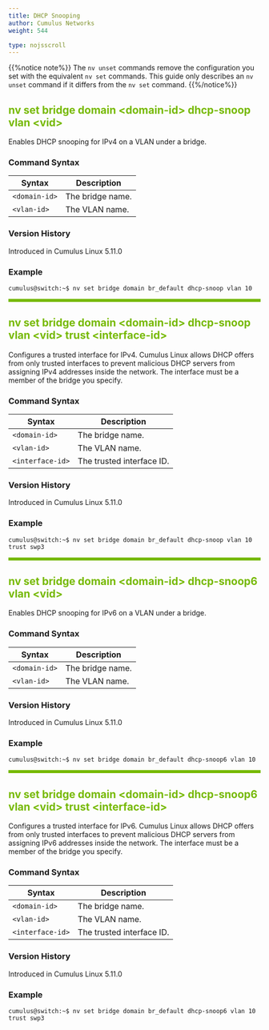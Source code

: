 ```yaml
---
title: DHCP Snooping
author: Cumulus Networks
weight: 544

type: nojsscroll
---
```

<style>
h { color: RGB(118,185,0)}
</style>
{{%notice note%}}
The `nv unset` commands remove the configuration you set with the equivalent `nv set` commands. This guide only describes an `nv unset` command if it differs from the `nv set` command.
{{%/notice%}}

## <h>nv set bridge domain \<domain-id\> dhcp-snoop vlan \<vid\></h>

Enables DHCP snooping for IPv4 on a VLAN under a bridge.

### Command Syntax

| Syntax | Description |
| --------- | -------------- |
| `<domain-id>` | The bridge name. |
| `<vlan-id>` | The VLAN name. |

### Version History

Introduced in Cumulus Linux 5.11.0

### Example

```
cumulus@switch:~$ nv set bridge domain br_default dhcp-snoop vlan 10
```

<HR STYLE="BORDER: DASHED RGB(118,185,0) 0.5PX;BACKGROUND-COLOR: RGB(118,185,0);HEIGHT: 4.0PX;"/>

## <h>nv set bridge domain \<domain-id\> dhcp-snoop vlan \<vid\> trust \<interface-id\></h>

Configures a trusted interface for IPv4. Cumulus Linux allows DHCP offers from only trusted interfaces to prevent malicious DHCP servers from assigning IPv4 addresses inside the network. The interface must be a member of the bridge you specify.

### Command Syntax

| Syntax | Description |
| --------- | -------------- |
| `<domain-id>` | The bridge name. |
| `<vlan-id>` | The VLAN name. |
| `<interface-id>` | The trusted interface ID. |

### Version History

Introduced in Cumulus Linux 5.11.0

### Example

```
cumulus@switch:~$ nv set bridge domain br_default dhcp-snoop vlan 10 trust swp3
```

<HR STYLE="BORDER: DASHED RGB(118,185,0) 0.5PX;BACKGROUND-COLOR: RGB(118,185,0);HEIGHT: 4.0PX;"/>

## <h>nv set bridge domain \<domain-id\> dhcp-snoop6 vlan \<vid\></h>

Enables DHCP snooping for IPv6 on a VLAN under a bridge.

### Command Syntax

| Syntax | Description |
| --------- | -------------- |
| `<domain-id>` | The bridge name. |
| `<vlan-id>` | The VLAN name. |

### Version History

Introduced in Cumulus Linux 5.11.0

### Example

```
cumulus@switch:~$ nv set bridge domain br_default dhcp-snoop6 vlan 10
```

<HR STYLE="BORDER: DASHED RGB(118,185,0) 0.5PX;BACKGROUND-COLOR: RGB(118,185,0);HEIGHT: 4.0PX;"/>

## <h>nv set bridge domain \<domain-id\> dhcp-snoop6 vlan \<vid\> trust \<interface-id\></h>

Configures a trusted interface for IPv6. Cumulus Linux allows DHCP offers from only trusted interfaces to prevent malicious DHCP servers from assigning IPv6 addresses inside the network. The interface must be a member of the bridge you specify.

### Command Syntax

| Syntax | Description |
| --------- | -------------- |
| `<domain-id>` | The bridge name. |
| `<vlan-id>` | The VLAN name. |
| `<interface-id>` | The trusted interface ID. |

### Version History

Introduced in Cumulus Linux 5.11.0

### Example

```
cumulus@switch:~$ nv set bridge domain br_default dhcp-snoop6 vlan 10 trust swp3
```
